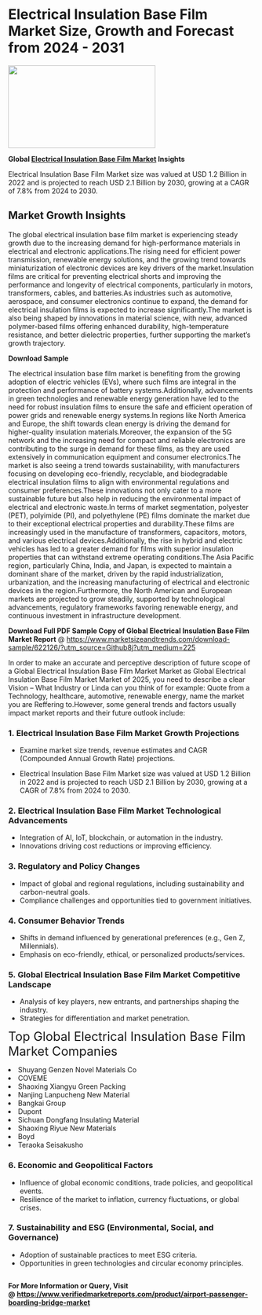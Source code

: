 <H1>Electrical Insulation Base Film Market Size, Growth and Forecast from 2024 - 2031</H1><img class="aligncenter size-medium wp-image-584254" src="https://thirdeyenews.in/wp-content/uploads/2024/09/Global-Market-Research-300x168.jpeg" alt="" width="300" height="168" /><p><strong>Global&nbsp;<a href="https://www.marketsizeandtrends.com/download-sample/622126/?utm_source=Github8j?utm_medium=225">Electrical Insulation Base Film Market</a> Insights</strong></p><p>Electrical Insulation Base Film Market size was valued at USD 1.2 Billion in 2022 and is projected to reach USD 2.1 Billion by 2030, growing at a CAGR of 7.8% from 2024 to 2030.</p><p><h2>Market Growth Insights</h2> <p>The global electrical insulation base film market is experiencing steady growth due to the increasing demand for high-performance materials in electrical and electronic applications.The rising need for efficient power transmission, renewable energy solutions, and the growing trend towards miniaturization of electronic devices are key drivers of the market.Insulation films are critical for preventing electrical shorts and improving the performance and longevity of electrical components, particularly in motors, transformers, cables, and batteries.As industries such as automotive, aerospace, and consumer electronics continue to expand, the demand for electrical insulation films is expected to increase significantly.The market is also being shaped by innovations in material science, with new, advanced polymer-based films offering enhanced durability, high-temperature resistance, and better dielectric properties, further supporting the market’s growth trajectory.</p> <p><strong>Download Sample</strong></p> <p>The electrical insulation base film market is benefiting from the growing adoption of electric vehicles (EVs), where such films are integral in the protection and performance of battery systems.Additionally, advancements in green technologies and renewable energy generation have led to the need for robust insulation films to ensure the safe and efficient operation of power grids and renewable energy systems.In regions like North America and Europe, the shift towards clean energy is driving the demand for higher-quality insulation materials.Moreover, the expansion of the 5G network and the increasing need for compact and reliable electronics are contributing to the surge in demand for these films, as they are used extensively in communication equipment and consumer electronics.The market is also seeing a trend towards sustainability, with manufacturers focusing on developing eco-friendly, recyclable, and biodegradable electrical insulation films to align with environmental regulations and consumer preferences.These innovations not only cater to a more sustainable future but also help in reducing the environmental impact of electrical and electronic waste.In terms of market segmentation, polyester (PET), polyimide (PI), and polyethylene (PE) films dominate the market due to their exceptional electrical properties and durability.These films are increasingly used in the manufacture of transformers, capacitors, motors, and various electrical devices.Additionally, the rise in hybrid and electric vehicles has led to a greater demand for films with superior insulation properties that can withstand extreme operating conditions.The Asia Pacific region, particularly China, India, and Japan, is expected to maintain a dominant share of the market, driven by the rapid industrialization, urbanization, and the increasing manufacturing of electrical and electronic devices in the region.Furthermore, the North American and European markets are projected to grow steadily, supported by technological advancements, regulatory frameworks favoring renewable energy, and continuous investment in infrastructure development.<p><span class=""><strong>Download Full PDF Sample Copy of Global Electrical Insulation Base Film Market Report</strong> @ <a href="https://www.marketsizeandtrends.com/download-sample/622126/?utm_source=Github8j?utm_medium=225" target="_blank">https://www.marketsizeandtrends.com/download-sample/622126/?utm_source=Github8j?utm_medium=225</a></span></p><p>In order to make an accurate and perceptive description of future scope of a Global&nbsp;Electrical Insulation Base Film Market Market as Global&nbsp;Electrical Insulation Base Film Market Market of 2025, you need to describe a clear Vision &ndash; What Industry or Linda can you think of for example: Quote from a Technology, healthcare, automotive, renewable energy, name the market you are Reffering to.However, some general trends and factors usually impact market reports and their future outlook include:</p><h3>1.&nbsp;<strong>Electrical Insulation Base Film Market Growth Projections</strong></h3><ul><li>Examine market size trends, revenue estimates and CAGR (Compounded Annual Growth Rate) projections.</li><li><p>Electrical Insulation Base Film Market size was valued at USD 1.2 Billion in 2022 and is projected to reach USD 2.1 Billion by 2030, growing at a CAGR of 7.8% from 2024 to 2030.</p></li></ul><h3>2.&nbsp;<strong>Electrical Insulation Base Film Market Technological Advancements</strong></h3><ul><li>Integration of AI, IoT, blockchain, or automation in the industry.</li><li>Innovations driving cost reductions or improving efficiency.</li></ul><h3>3.&nbsp;<strong>Regulatory and Policy Changes</strong></h3><ul><li>Impact of global and regional regulations, including sustainability and carbon-neutral goals.</li><li>Compliance challenges and opportunities tied to government initiatives.</li></ul><h3>4.&nbsp;<strong>Consumer Behavior Trends</strong></h3><ul><li>Shifts in demand influenced by generational preferences (e.g., Gen Z, Millennials).</li><li>Emphasis on eco-friendly, ethical, or personalized products/services.</li></ul><h3>5.&nbsp;<strong>Global Electrical Insulation Base Film Market Competitive Landscape</strong></h3><ul><li>Analysis of key players, new entrants, and partnerships shaping the industry.</li><li>Strategies for differentiation and market penetration.</li></ul><p data-pm-slice="1 1 []"><span style="color: inherit; font-family: inherit; font-size: 25px;">Top Global Electrical Insulation Base Film Market Companies</span></p><div class="" data-test-id=""><p><li>Shuyang Genzen Novel Materials Co</li><li> COVEME</li><li> Shaoxing Xiangyu Green Packing</li><li> Nanjing Lanpucheng New Material</li><li> Bangkai Group</li><li> Dupont</li><li> Sichuan Dongfang Insulating Material</li><li> Shaoxing Riyue New Materials</li><li> Boyd</li><li> Teraoka Seisakusho</li></p></div><h3>6.&nbsp;<strong>Economic and Geopolitical Factors</strong></h3><ul><li>Influence of global economic conditions, trade policies, and geopolitical events.</li><li>Resilience of the market to inflation, currency fluctuations, or global crises.</li></ul><h3>7.&nbsp;<strong>Sustainability and ESG (Environmental, Social, and Governance)</strong></h3><ul><li>Adoption of sustainable practices to meet ESG criteria.</li><li>Opportunities in green technologies and circular economy principles.</li></ul><h2><strong style="font-size: 14px;">For More Information or Query, Visit @&nbsp;</strong><a style="background-color: #ffffff; font-size: 14px;" href="https://www.marketsizeandtrends.com/report/electrical-insulation-base-film-market/" target="_blank">https://www.verifiedmarketreports.com/product/airport-passenger-boarding-bridge-market</a></h2>